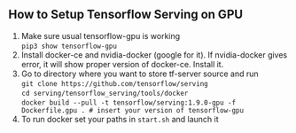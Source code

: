 ## How to Setup Tensorflow Serving on GPU

1) Make sure usual tensorflow-gpu is working  
    `pip3 show tensorflow-gpu`
2) Install docker-ce and nvidia-docker (google for it). If nvidia-docker gives error, it will show proper version of docker-ce. Install it.  
3) Go to directory where you want to store tf-server source and run  
    `git clone https://github.com/tensorflow/serving`  
    `cd serving/tensorflow_serving/tools/docker`  
    `docker build --pull -t tensorflow/serving:1.9.0-gpu -f Dockerfile.gpu . # insert your version of tensorflow-gpu`  
4) To run docker set your paths in `start.sh` and launch it  
